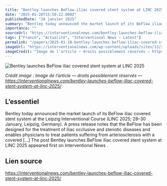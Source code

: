 ```yaml
---
title: "Bentley launches BeFlow iliac covered stent system at LINC 2025"
date: "2025-01-28T15:50:22.000Z"
publishedDate: "28 janvier 2025"
summary: "Bentley today announced the market launch of its BeFlow iliac covered stent system at the Leipzig Interventional Course (LINC 2025; 28–30 January, Leipzig, Germany). A press release notes that the BeFlow has been designed for the treatment of iliac occlusive and stenotic diseases and enables physicians to treat patients suffering from arteriosclerosis with a covered [&#8230;] The post Bentley launches BeFlow iliac covered stent system at LINC 2025 appeared first on Interventional News ."
importance: ""
sourceUrl: "https://interventionalnews.com/bentley-launches-beflow-iliac-covered-stent-system-at-linc-2025/"
tags: ["France", "Actualité", "Interventional News — Latest"]
permalink: "/papers/2025-01-28-bentley-launches-beflow-iliac-covered-stent-system-at-linc-2025"
imageUrl: "https://interventionalnews.com/wp-content/uploads/sites/13/2025/01/Bentley_Image_BeFlow_FirstInMan_DrDeloon_Dec2024.png"
imageCredit: "Image de l’article — droits possiblement réservés — https://interventionalnews.com/bentley-launches-beflow-iliac-covered-stent-system-at-linc-2025/"
---
```


![Bentley launches BeFlow iliac covered stent system at LINC 2025](https://interventionalnews.com/wp-content/uploads/sites/13/2025/01/Bentley_Image_BeFlow_FirstInMan_DrDeloon_Dec2024.png)

*Crédit image : Image de l’article — droits possiblement réservés — https://interventionalnews.com/bentley-launches-beflow-iliac-covered-stent-system-at-linc-2025/*

## L’essentiel

Bentley today announced the market launch of its BeFlow iliac covered stent system at the Leipzig Interventional Course (LINC 2025; 28–30 January, Leipzig, Germany). A press release notes that the BeFlow has been designed for the treatment of iliac occlusive and stenotic diseases and enables physicians to treat patients suffering from arteriosclerosis with a covered [&#8230;] The post Bentley launches BeFlow iliac covered stent system at LINC 2025 appeared first on Interventional News .

## Lien source

https://interventionalnews.com/bentley-launches-beflow-iliac-covered-stent-system-at-linc-2025/
